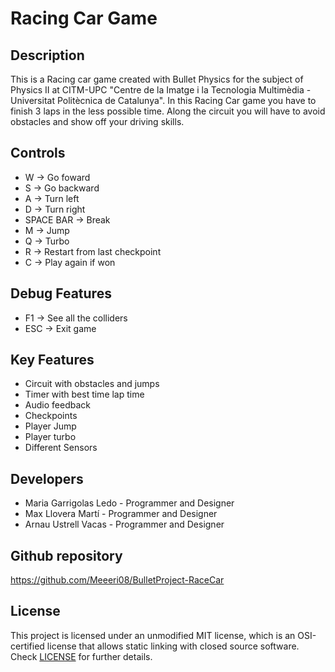 # Racing Car Game

## Description
This is a Racing car game created with Bullet Physics for the subject of Physics II at CITM-UPC
"Centre de la Imatge i la Tecnologia Multimèdia - Universitat Politècnica de Catalunya".
In this Racing Car game you have to finish 3 laps in the less possible time. Along the circuit
you will have to avoid obstacles and show off your driving skills.

## Controls
- W -> Go foward
- S -> Go backward
- A -> Turn left
- D -> Turn right
- SPACE BAR -> Break
- M -> Jump
- Q -> Turbo
- R -> Restart from last checkpoint
- C -> Play again if won

## Debug Features
- F1 -> See all the colliders
- ESC -> Exit game

## Key Features
- Circuit with obstacles and jumps
- Timer with best time lap time
- Audio feedback
- Checkpoints
- Player Jump
- Player turbo
- Different Sensors

## Developers
 - Maria Garrigolas Ledo - Programmer and Designer
 - Max Llovera Martí - Programmer and Designer
 - Arnau Ustrell Vacas - Programmer and Designer

## Github repository
https://github.com/Meeeri08/BulletProject-RaceCar

## License
This project is licensed under an unmodified MIT license, which is an OSI-certified license that allows static linking with closed source software. Check [LICENSE](LICENSE) for further details.

